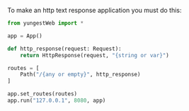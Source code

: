 To make an http text response application you must do this:

```python 
from yungestWeb import *

app = App()

def http_response(request: Request):
    return HttpResponse(request, "{string or var}")

routes = [
    Path("/{any or empty}", http_response)
]

app.set_routes(routes)
app.run("127.0.0.1", 8080, app)
```